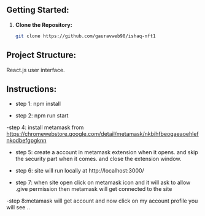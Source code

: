 ## Getting Started:

1.  **Clone the Repository:**

    ```bash
    git clone https://github.com/gauravweb98/ishaq-nft1
    ```

## Project Structure:

React.js user interface.

## Instructions:

- step 1: npm install

- step 2: npm run start

-step 4: install metamask from https://chromewebstore.google.com/detail/metamask/nkbihfbeogaeaoehlefnkodbefgpgknn

- step 5: create a account in metamask extension when it opens. and skip the security part when it comes. and close the extension window.

- step 6: site will run locally at http://localhost:3000/

- step 7: when site open click on metamask icon and it will ask to allow .give permission then metamask will get connected to the site

-step 8:metamask will get account and now click on my account profile you will see ..
